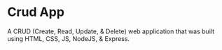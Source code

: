 # Crud App

A CRUD (Create, Read, Update, & Delete) web application that was built using HTML, CSS, JS, NodeJS, & Express.

